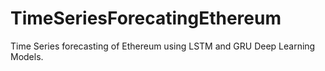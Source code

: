 # TimeSeriesForecatingEthereum
Time Series forecasting of Ethereum using LSTM and GRU Deep Learning Models.
